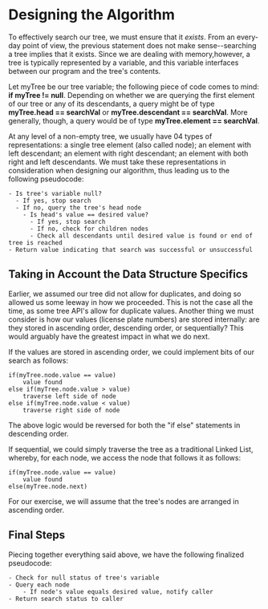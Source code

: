 # **Designing the Algorithm**

To effectively search our tree, we must ensure that it *exists*. From an every-day point of view, the previous
statement does not make sense--searching a tree implies that it exists. Since we are dealing with memory,however,
a tree is typically represented by a variable, and this variable interfaces between our program and the tree's contents.

Let myTree be our tree variable; the following piece of code comes to mind: **if myTree != null**.
Depending on whether we are querying the first element of our tree or any of its descendants,
a query might be of type **myTree.head == searchVal** or **myTree.descendant == searchVal**.
More generally, though, a query would be of type **myTree.element == searchVal**.

At any level of a non-empty tree, we usually have 04 types of representations: a single tree element (also called node);
an element with left descendant; an element with right descendant; an element with both right and left descendants.
We must take these representations in consideration when designing our algorithm, thus leading us to the following
pseudocode:

    - Is tree's variable null? 
      - If yes, stop search
      - If no, query the tree's head node 
        - Is head's value == desired value? 
          - If yes, stop search 
          - If no, check for children nodes
          - Check all descendants until desired value is found or end of tree is reached
    - Return value indicating that search was successful or unsuccessful 

## **Taking in Account the Data Structure Specifics**

Earlier, we assumed our tree did not allow for duplicates, and doing so allowed us some leeway in how we proceeded.
This is not the case all the time, as some tree API's allow for duplicate values. Another thing we must consider is
how our values (license plate numbers) are stored internally: are they stored in ascending order, descending order, or
sequentially? This would arguably have the greatest impact in what we do next.

If the values are stored in ascending order, we could implement bits of our search as follows:

    if(myTree.node.value == value) 
        value found
    else if(myTree.node.value > value)
        traverse left side of node
    else if(myTree.node.value < value)
        traverse right side of node

The above logic would be reversed for both the "if else" statements in descending order.

If sequential, we could simply traverse the tree as a traditional Linked List, whereby, for each node, we access
the node that follows it as follows:

    if(myTree.node.value == value)
        value found
    else(myTree.node.next)

For our exercise, we will assume that the tree's nodes are arranged in ascending order.

## **Final Steps**

Piecing together everything said above, we have the following finalized pseudocode:

    - Check for null status of tree's variable
    - Query each node
        - If node's value equals desired value, notify caller 
    - Return search status to caller